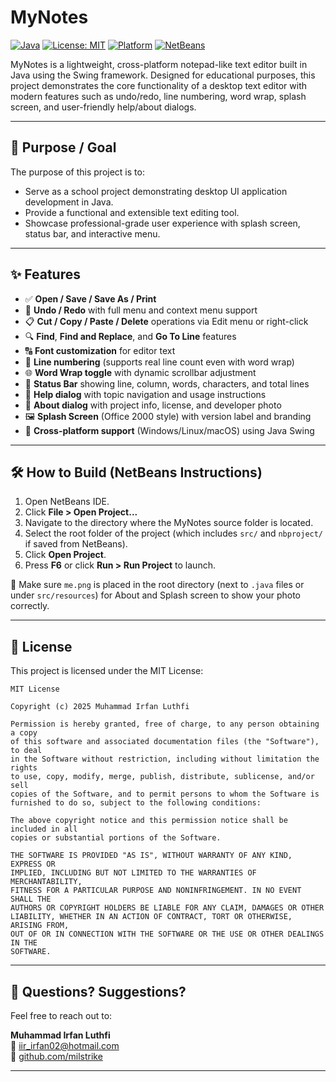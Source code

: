 # MyNotes

[![Java](https://img.shields.io/badge/built%20with-Java-orange.svg)](https://www.java.com)
[![License: MIT](https://img.shields.io/badge/License-MIT-blue.svg)](LICENSE)
[![Platform](https://img.shields.io/badge/platform-cross--platform-blue.svg)]()
[![NetBeans](https://img.shields.io/badge/IDE-NetBeans-green.svg)](https://netbeans.apache.org)

MyNotes is a lightweight, cross-platform notepad-like text editor built in Java using the Swing framework. Designed for educational purposes, this project demonstrates the core functionality of a desktop text editor with modern features such as undo/redo, line numbering, word wrap, splash screen, and user-friendly help/about dialogs.

---

## 🎯 Purpose / Goal

The purpose of this project is to:
- Serve as a school project demonstrating desktop UI application development in Java.
- Provide a functional and extensible text editing tool.
- Showcase professional-grade user experience with splash screen, status bar, and interactive menu.

---

## ✨ Features

- ✅ **Open / Save / Save As / Print**
- 🔁 **Undo / Redo** with full menu and context menu support
- 📋 **Cut / Copy / Paste / Delete** operations via Edit menu or right-click
- 🔍 **Find**, **Find and Replace**, and **Go To Line** features
- 🔠 **Font customization** for editor text
- 🔢 **Line numbering** (supports real line count even with word wrap)
- 🌐 **Word Wrap toggle** with dynamic scrollbar adjustment
- 📌 **Status Bar** showing line, column, words, characters, and total lines
- 💬 **Help dialog** with topic navigation and usage instructions
- 🧾 **About dialog** with project info, license, and developer photo
- 🖼️ **Splash Screen** (Office 2000 style) with version label and branding
- 📂 **Cross-platform support** (Windows/Linux/macOS) using Java Swing

---

## 🛠 How to Build (NetBeans Instructions)

1. Open NetBeans IDE.
2. Click **File > Open Project...**
3. Navigate to the directory where the MyNotes source folder is located.
4. Select the root folder of the project (which includes `src/` and `nbproject/` if saved from NetBeans).
5. Click **Open Project**.
6. Press **F6** or click **Run > Run Project** to launch.

📝 Make sure `me.png` is placed in the root directory (next to `.java` files or under `src/resources`) for About and Splash screen to show your photo correctly.

---

## 📄 License

This project is licensed under the MIT License:

```
MIT License

Copyright (c) 2025 Muhammad Irfan Luthfi

Permission is hereby granted, free of charge, to any person obtaining a copy
of this software and associated documentation files (the "Software"), to deal
in the Software without restriction, including without limitation the rights
to use, copy, modify, merge, publish, distribute, sublicense, and/or sell
copies of the Software, and to permit persons to whom the Software is
furnished to do so, subject to the following conditions:

The above copyright notice and this permission notice shall be included in all
copies or substantial portions of the Software.

THE SOFTWARE IS PROVIDED "AS IS", WITHOUT WARRANTY OF ANY KIND, EXPRESS OR
IMPLIED, INCLUDING BUT NOT LIMITED TO THE WARRANTIES OF MERCHANTABILITY,
FITNESS FOR A PARTICULAR PURPOSE AND NONINFRINGEMENT. IN NO EVENT SHALL THE
AUTHORS OR COPYRIGHT HOLDERS BE LIABLE FOR ANY CLAIM, DAMAGES OR OTHER
LIABILITY, WHETHER IN AN ACTION OF CONTRACT, TORT OR OTHERWISE, ARISING FROM,
OUT OF OR IN CONNECTION WITH THE SOFTWARE OR THE USE OR OTHER DEALINGS IN THE
SOFTWARE.
```

---

## 💬 Questions? Suggestions?

Feel free to reach out to:

**Muhammad Irfan Luthfi**  
📧 iir_irfan02@hotmail.com  
🔗 [github.com/milstrike](https://github.com/milstrike)

---
